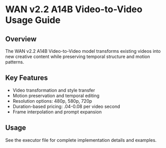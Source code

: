 # WAN v2.2 A14B Video-to-Video Usage Guide

## Overview

The WAN v2.2 A14B Video-to-Video model transforms existing videos into new creative content while preserving temporal structure and motion patterns.

## Key Features

- Video transformation and style transfer
- Motion preservation and temporal editing
- Resolution options: 480p, 580p, 720p
- Duration-based pricing: .04-0.08 per video second
- Frame interpolation and prompt expansion

## Usage

See the executor file for complete implementation details and examples.

